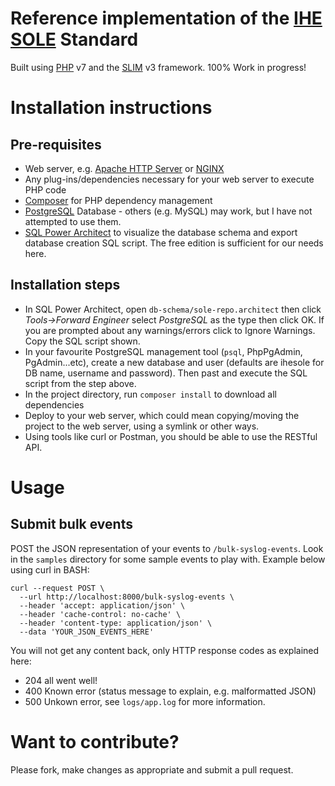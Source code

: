 # Reference implementation of the [IHE SOLE](https://wiki.ihe.net/index.php/Standardized_Operational_Log_of_Events_(SOLE)) Standard
Built using [PHP](https://php.net/) v7 and the [SLIM](http://www.slimframework.com/) v3 framework. 100% Work in progress!

# Installation instructions
## Pre-requisites
* Web server, e.g. [Apache HTTP Server](https://httpd.apache.org/) or [NGINX](https://www.nginx.com/)
* Any plug-ins/dependencies necessary for your web server to execute PHP code
* [Composer](https://getcomposer.org/) for PHP dependency management
* [PostgreSQL](https://www.postgresql.org/) Database - others (e.g. MySQL) may work, but I have not attempted to use them.
* [SQL Power Architect](http://www.bestofbi.com/page/architect) to visualize the database schema and export database creation SQL script. The free edition is sufficient for our needs here.

## Installation steps
* In SQL Power Architect, open `db-schema/sole-repo.architect` then click *Tools->Forward Engineer* select *PostgreSQL* as the type then click OK. If you are prompted about any warnings/errors click to Ignore Warnings. Copy the SQL script shown.
* In your favourite PostgreSQL management tool (`psql`, PhpPgAdmin, PgAdmin...etc), create a new database and user (defaults are ihesole for DB name, username and password). Then past and execute the SQL script from the step above.
* In the project directory, run `composer install` to download all dependencies
* Deploy to your web server, which could mean copying/moving the project to the web server, using a symlink or other ways.
* Using tools like curl or Postman, you should be able to use the RESTful API.

# Usage 
## Submit bulk events
POST the JSON representation of your events to `/bulk-syslog-events`. Look in the `samples` directory for some sample events to play with. Example below using curl in BASH:
```
curl --request POST \
  --url http://localhost:8000/bulk-syslog-events \
  --header 'accept: application/json' \
  --header 'cache-control: no-cache' \
  --header 'content-type: application/json' \
  --data 'YOUR_JSON_EVENTS_HERE'
```
You will not get any content back, only HTTP response codes as explained here:
* 204 all went well!
* 400 Known error (status message to explain, e.g. malformatted JSON)
* 500 Unkown error, see `logs/app.log` for more information.

# Want to contribute?
Please fork, make changes as appropriate and submit a pull request.
